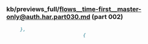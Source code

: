 ### kb/previews_full/flows__time-first__master-only@auth.har.part030.md (part 002)

```md
     },
                            {
                        
```

```
